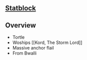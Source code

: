 
## [Statblock](https://www.dndbeyond.com/monsters/4179744-grogar-the-ironshell)

## Overview
* Tortle
* Woships [[Kord, The Storm Lord]]
* Massive anchor flail
* From Bwalli